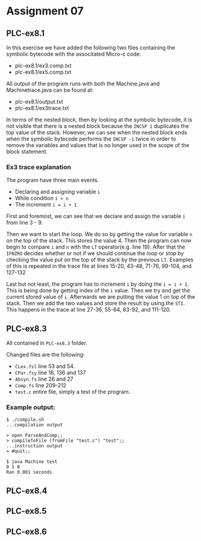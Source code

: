 # Assignment 07
## PLC-ex8.1

In this exercise we have added the following two files containing the symbolic bytecode with the associtated Micro-c code:
- plc-ex8.1/ex3.comp.txt
- plc-ex8.1/ex5.comp.txt

All output of the program runs with both the Machine.java and Machinetrace.java can be found at:
- plc-ex8.1/output.txt
- plc-ex8.1/ex3trace.txt

In terms of the nested block, then by looking at the symbolic bytecode, it is not visible that there is a nested block
because the `INCSP 1` duplicates the top value of the stack. However, we can see when the nested block ends when the 
symbolic bytecode performs the `INCSP -1` twice in order to remove the variables and values that is no longer used in the scope of the block statement.

### Ex3 trace explanation 
The program have three main events. 
- Declaring and assigning variable `i`
- While condition `i < n`
- The increment `i = i + 1`

First and foremost, we can see that we declare and assign the variable `i` from line 3 - 9.

Then we want to start the loop. We do so by getting the value for variable `n` on the top of the stack. 
This stores the value 4. Then the program can now begin to compare `i` and `n` with the `LT` operator(e.g. line 19). After that the `IFNZRO` decides whether or not if we should continue the loop or stop by checking the value put on the top of the stack by the previous `LT`. 
Examples of this is repeated in the trace file at lines 15-20, 43-48, 71-76, 99-104, and 127-132

Last but not least, the program has to increment `i` by doing the `i = i + 1`. This is being done by getting index of the `i` value. Then we try and get the current stored value of `i`. Afterwards we are putting the value 1 on top of the stack. Then we add the two values and store the result by using the `STI`. 
This happens in the trace at line 27-36, 55-64, 83-92, and 111-120.

## PLC-ex8.3
All contained in `PLC-ex8.3` folder.

Changed files are the following:
- `CLex.fsl` line 53 and 54.
- `CPar.fsy` line 18, 136 and 137
- `Absyn.fs` line 26 and 27
- `Comp.fs` line 209-212
- `test.c` entire file, simply a test of the program.

### Example output:
```
$ ./compile.sh
...compilation output

> open ParseAndComp;;
> compileToFile (fromFile "test.c") "test";;
...instruction output
> #quit;;

$ java Machine test
0 1 0
Ran 0.001 seconds
```

## PLC-ex8.4
## PLC-ex8.5
## PLC-ex8.6

